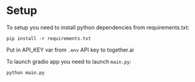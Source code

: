 # Setup

To setup you need to install python dependencies from requirements.txt:
```
pip install -r requirements.txt
```

Put in API_KEY var from `.env` API key to together.ai

To launch gradio app you need to launch `main.py`:
```
python main.py
```

